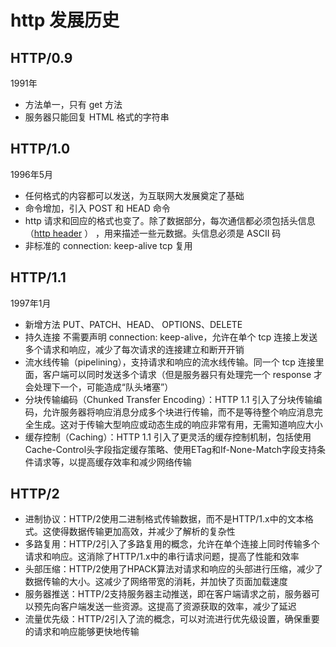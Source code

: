 # http 发展历史

## HTTP/0.9
1991年
* 方法单一，只有 get 方法
* 服务器只能回复 HTML 格式的字符串

## HTTP/1.0
1996年5月
* 任何格式的内容都可以发送，为互联网大发展奠定了基础
* 命令增加，引入 POST 和 HEAD 命令
* http 请求和回应的格式也变了。除了数据部分，每次通信都必须包括头信息（[http header](./httpHeader) ） ，用来描述一些元数据。头信息必须是 ASCII 码
* 非标准的 connection: keep-alive  tcp 复用

## HTTP/1.1
1997年1月
* 新增方法 PUT、PATCH、HEAD、 OPTIONS、DELETE
* 持久连接  不需要声明  connection: keep-alive，允许在单个 tcp 连接上发送多个请求和响应，减少了每次请求的连接建立和断开开销
* 流水线传输（pipelining），支持请求和响应的流水线传输。同一个 tcp 连接里面，客户端可以同时发送多个请求（但是服务器只有处理完一个 response 才会处理下一个，可能造成“队头堵塞”）
* 分块传输编码（Chunked Transfer Encoding）：HTTP 1.1 引入了分块传输编码，允许服务器将响应消息分成多个块进行传输，而不是等待整个响应消息完全生成。这对于传输大型响应或动态生成的响应非常有用，无需知道响应大小
* 缓存控制（Caching）：HTTP 1.1 引入了更灵活的缓存控制机制，包括使用Cache-Control头字段指定缓存策略、使用ETag和If-None-Match字段支持条件请求等，以提高缓存效率和减少网络传输

## HTTP/2
* 进制协议：HTTP/2使用二进制格式传输数据，而不是HTTP/1.x中的文本格式。这使得数据传输更加高效，并减少了解析的复杂性
* 多路复用：HTTP/2引入了多路复用的概念，允许在单个连接上同时传输多个请求和响应。这消除了HTTP/1.x中的串行请求问题，提高了性能和效率
* 头部压缩：HTTP/2使用了HPACK算法对请求和响应的头部进行压缩，减少了数据传输的大小。这减少了网络带宽的消耗，并加快了页面加载速度
* 服务器推送：HTTP/2支持服务器主动推送，即在客户端请求之前，服务器可以预先向客户端发送一些资源。这提高了资源获取的效率，减少了延迟
* 流量优先级：HTTP/2引入了流的概念，可以对流进行优先级设置，确保重要的请求和响应能够更快地传输